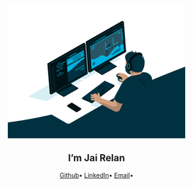<p align="center">
  <img src="https://github.com/JaiRelan/jairelan/blob/main/coding_guy_gif.gif" height="300" />
</p>

<h2 align="center">I’m Jai Relan</h2>
<p align="center">
  <a href="https://github.com/JaiRelan">Github</a>•
  <a href="https://www.linkedin.com/in/jairelan/">LinkedIn</a>•
  <a href="mailto:jairelan.2005@gmail.com">Email</a>•
</p>